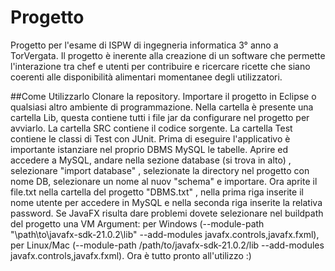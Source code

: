 # Progetto
Progetto per l'esame di ISPW di ingegneria informatica 3° anno a TorVergata.
Il progetto è inerente alla creazione di un software che permette l'interazione tra chef e utenti per contribuire e ricercare ricette che siano coerenti alle disponibilità alimentari momentanee degli utilizzatori.


##Come Utilizzarlo
Clonare la repository. Importare il progetto in Eclipse o qualsiasi altro ambiente di programmazione. Nella cartella è presente una cartella Lib, questa contiene tutti i file jar da configurare nel progetto per avviarlo.
La cartella SRC contiene il codice sorgente. La cartella Test contiene le classi di Test con JUnit. Prima di eseguire l'applicativo è importante istanziare nel proprio DBMS MySQL le tabelle. Aprire ed accedere a MySQL,
andare nella sezione database (si trova in alto) , selezionare "import database" , selezionate la directory nel progetto con nome DB, selezionare un nome al nuov "schema" e importare. Ora aprite il file.txt nella cartella 
del progetto "DBMS.txt" , nella prima riga inserite il nome utente per accedere in MySQL e nella seconda riga inserite la relativa password. Se JavaFX risulta dare problemi dovete selezionare nel buildpath del progetto una
VM Argument: per Windows (--module-path "\path\to\javafx-sdk-21.0.2\lib" --add-modules javafx.controls,javafx.fxml), per Linux/Mac (--module-path /path/to/javafx-sdk-21.0.2/lib --add-modules javafx.controls,javafx.fxml).
Ora è tutto pronto all'utilizzo :)
